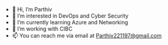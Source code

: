 - 👋 Hi, I’m Parthiv
- 👀 I’m interested in DevOps and Cyber Security
- 🌱 I’m currently learning Azure and Networking
- 💞️ I’m working with CIBC
- 📫 You can reach me via email at Parthiv221197@gmail.com

<!---
Parthiv221197/Parthiv221197 is a ✨ special ✨ repository because its `README.md` (this file) appears on your GitHub profile.
You can click the Preview link to take a look at your changes.
--->
